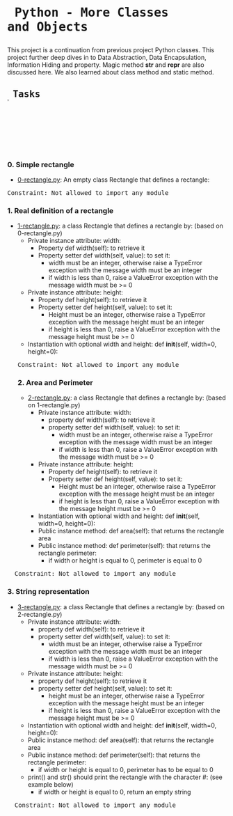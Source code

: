 # <pre> Python - More Classes and Objects </pre>
This project is a continuation from previous project Python classes. This project further deep dives in to Data Abstraction, Data Encapsulation, Information Hiding and  property. Magic method __str__ and __repr__ are also discussed here. We also learned about class method and static method.
## <pre> Tasks   <img src="https://user-images.githubusercontent.com/107026397/209425131-1d190ca6-b53b-49a9-b00a-6d697c9e4473.svg" height=3% width=3%></pre>
### 0. Simple rectangle
* [0-rectangle.py](https://github.com/Bezawork-pr/alx-higher_level_programming/blob/master/0x08-python-more_classes/0-rectangle.py):  An empty class Rectangle that defines a rectangle:
<pre>
Constraint: Not allowed to import any module
</pre>
### 1. Real definition of a rectangle
* [1-rectangle.py](https://github.com/Bezawork-pr/alx-higher_level_programming/blob/master/0x08-python-more_classes/1-rectangle.py): a class Rectangle that defines a rectangle by: (based on 0-rectangle.py)
    * Private instance attribute: width:
        * Property def width(self): to retrieve it
        * Property setter def width(self, value): to set it:
            * width must be an integer, otherwise raise a TypeError exception with the message width must be an integer
            * if width is less than 0, raise a ValueError exception with the message width must be >= 0
    * Private instance attribute: height:
      * Property def height(self): to retrieve it
      * Property setter def height(self, value): to set it:
          * Height must be an integer, otherwise raise a TypeError exception with the message height must be an integer
          * if height is less than 0, raise a ValueError exception with the message height must be >= 0
    * Instantiation with optional width and height: def __init__(self, width=0, height=0):
  <pre>
  Constraint: Not allowed to import any module
  </pre>
  ### 2. Area and Perimeter
  * [2-rectangle.py](https://github.com/Bezawork-pr/alx-higher_level_programming/blob/master/0x08-python-more_classes/2-rectangle.py): a class Rectangle that defines a rectangle by: (based on 1-rectangle.py)
      * Private instance attribute: width:
           * property def width(self): to retrieve it
           * property setter def width(self, value): to set it:
                * width must be an integer, otherwise raise a TypeError exception with the message width must be an integer
                * if width is less than 0, raise a ValueError exception with the message width must be >= 0
      * Private instance attribute: height:
           * Property def height(self): to retrieve it
           * Property setter def height(self, value): to set it:
                * Height must be an integer, otherwise raise a TypeError exception with the message height must be an integer
                * if height is less than 0, raise a ValueError exception with the message height must be >= 0
      * Instantiation with optional width and height: def __init__(self, width=0, height=0):
      * Public instance method: def area(self): that returns the rectangle area
      * Public instance method: def perimeter(self): that returns the rectangle perimeter:
           * if width or height is equal to 0, perimeter is equal to 0
<pre>
  Constraint: Not allowed to import any module
</pre>
### 3. String representation
* [3-rectangle.py](https://github.com/Bezawork-pr/alx-higher_level_programming/blob/master/0x08-python-more_classes/3-rectangle.py): a class Rectangle that defines a rectangle by: (based on 2-rectangle.py)
   * Private instance attribute: width:
      * property def width(self): to retrieve it
      * property setter def width(self, value): to set it:
         * width must be an integer, otherwise raise a TypeError exception with the message width must be an integer
         * if width is less than 0, raise a ValueError exception with the message width must be >= 0
   * Private instance attribute: height:
      * property def height(self): to retrieve it
      * property setter def height(self, value): to set it:
         * height must be an integer, otherwise raise a TypeError exception with the message height must be an integer
         * if height is less than 0, raise a ValueError exception with the message height must be >= 0
   * Instantiation with optional width and height: def __init__(self, width=0, height=0):
   * Public instance method: def area(self): that returns the rectangle area
   * Public instance method: def perimeter(self): that returns the rectangle perimeter:
      * if width or height is equal to 0, perimeter has to be equal to 0
   * print() and str() should print the rectangle with the character #: (see example below)
      * if width or height is equal to 0, return an empty string
<pre>
  Constraint: Not allowed to import any module
</pre>
